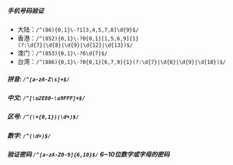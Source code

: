 ##### 手机号码验证
- 大陆：``` /^(86){0,1}\-?1[3,4,5,7,8]\d{9}$/ ```
- 香港：``` /^(852){0,1}\-?0{0,1}[1,5,6,9]{1}(?:\d{7}|\d{8}|\d{9}|\d{12}|\d{13})$/ ```
- 澳门：``` /^(853){0,1}\-?6\d{7}$/ ```
- 台湾：``` /^(886){0,1}\-?0{0,1}[6,7,9]{1}(?:\d{7}|\d{8}|\d{9}|\d{10})$/ ```

##### 拼音: ``` /^[a-zA-Z\s]+$/ ``` 
##### 中文: ``` /^[\u2E80-\u9FFF]+$/ ```
##### 区号: ``` /^(\+{0,1})(\d+)$/ ``` 
##### 数字: ``` /^(\d+)$/ ``` 
##### 验证密码 ```/^[a-zA-Z0-9]{6,10}$/```  6~10位数字或字母的密码
 